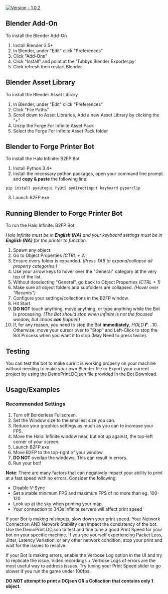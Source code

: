 [![Version - 1.0.2](https://img.shields.io/badge/Version-1.0.2-critical)](https://)

## Blender Add-On

To install the Blender Add-On

1. Install Blender 3.5+
2. In Blender, under "Edit" click "Preferences"
3. Click "Add-Ons"
4. Click "Install" and point at the 'Tubbys Blender Exporter.py'
5. Click refresh then restart Blender

## Blender Asset Library

To install the Blender Asset Library

1. In Blender, under "Edit" click "Preferences"
2. Click "File Paths"
3. Scroll down to Asset Libraries, Add a new Asset Library by clicking the "+"
4. Unzip the Forge For Infinite Asset Pack
4. Select the Forge For Infinite Asset Pack folder
## Blender to Forge Printer Bot

To install the Halo Infinite: B2FP Bot

1. Install Python 3.4+
2. Install the necessary python packages, open your command line prompt and **copy & paste** the following line:
```
pip install pyautogui PyQt5 pydirectinput keyboard pyperclip
```
3. Launch B2FP.exe
## Running Blender to Forge Printer Bot

To run the Halo Infinite: B2FP Bot

*Halo Infinite must be in **English (NA)** and your keyboard settings must be in **English (NA)** for the printer to function.*

1. Spawn any object
2. Go to Object Properties *(CTRL + 2)*
3. Ensure every folder is expanded. *(Press TAB to expand/collapse all property categories.)*
4. Use your arrow keys to hover over the "General" category at the very top of the list.
5. Without deselecting "General", go back to Object Properties *(CTRL + 1)*
6. Make sure all object folders and subfolders are collapsed. *(Hover over "Recents")*
7. Configure your settings/collections in the B2FP window.
8. Hit Start.
9. **DO NOT** touch anything, move anything, or type anything while the Bot is processing. *(The Bot should stop when Infinite is not the focused window, but chaos **can** happen)*
10. If, for any reason, you need to stop the Bot **immediately**, *HOLD **F***.
..10. Otherwise, move your cursor over to "Stop" and Left-Click to stop the Bot Process when you want it to stop (May Need to press twice).
## Testing

You can test the bot to make sure it is working properly on your machine without needing to make your own Blender file or Export your current project by using the DemoPrint.DCjson file provided in the Bot Download.

## Usage/Examples

### Recommended Settings

1. Turn off Borderless Fullscreen.
2. Set the Window size to the smallest size you can.
3. Reduce your graphics settings as much as you can to increase your FPS.
4. Move the Halo: Infinite window near, but not up against, the top-left corner of your screen.
5. Launch B2FP.exe
6. Move B2FP to the top-right of your window.
7. **DO NOT** overlap the windows. This can result in errors.
8. Run your bot!

**Note**: There are many factors that can negatively impact your ability to print at a fast speed with no errors. Consider the following:
- Disable V-Sync
- Set a stable minimum FPS and maximum FPS of no more than eg. 100-120
- Look up at the sky when printing your map.
- Your connection to 343s Infinite servers will affect print speed

If your Bot is making misinputs, slow down your print speed. Your Network Connection AND Network Stability can impact the consistency of the bot. Use the DemoPrint.DCjson to test and fine tune a good Print Speed for your bot on your specific machine. If you see yourself experiencing Packet Loss, Jitter, Latency Variation, or any other network condition, stop your print and wait for the issues to resolve.

If your Bot is making errors, enable the Verbose Log option in the UI and try to replicate the issue. Video recordings + Verbose Logs of errors are the most useful way to address issues. Try tuning your Print Speed slider to go slower if you run the game under 100fps.

**DO NOT attempt to print a DCjson OR a Collection that contains only 1 object.**

